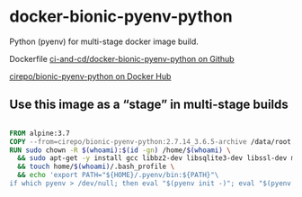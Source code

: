 # docker-bionic-pyenv-python

Python (pyenv) for multi-stage docker image build.

Dockerfile [ci-and-cd/docker-bionic-pyenv-python on Github](https://github.com/ci-and-cd/docker-bionic-pyenv-python)

[cirepo/bionic-pyenv-python on Docker Hub](https://hub.docker.com/r/cirepo/bionic-pyenv-python/)

## Use this image as a “stage” in multi-stage builds

```dockerfile

FROM alpine:3.7
COPY --from=cirepo/bionic-pyenv-python:2.7.14_3.6.5-archive /data/root /
RUN sudo chown -R $(whoami):$(id -gn) /home/$(whoami) \
  && sudo apt-get -y install gcc libbz2-dev libsqlite3-dev libssl-dev make zlib1g-dev \
  && touch home/$(whoami)/.bash_profile \
  && echo 'export PATH="${HOME}/.pyenv/bin:${PATH}"\
if which pyenv > /dev/null; then eval "$(pyenv init -)"; eval "$(pyenv virtualenv-init -)"; fi' >> home/$(whoami)/.bash_profile

```
